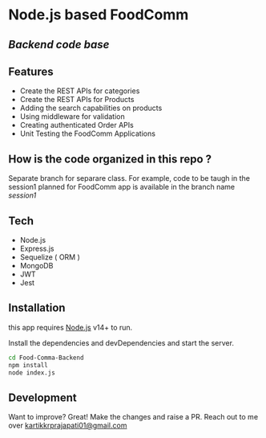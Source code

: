 # Node.js based FoodComm
## _Backend code base_

## Features
* Create the REST APIs for categories
* Create the REST APIs for Products
* Adding the search capabilities on products
* Using middleware for validation
* Creating authenticated Order APIs
* Unit Testing the FoodComm Applications

## How is the code organized in this repo ?
Separate branch for separare class. For example, code to be taugh in the session1 planned for FoodComm app
is available in the branch name _session1_


## Tech
- Node.js
- Express.js
- Sequelize ( ORM )
- MongoDB
- JWT
- Jest

## Installation

this app requires [Node.js](https://nodejs.org/) v14+ to run.

Install the dependencies and devDependencies and start the server.

```sh
cd Food-Comma-Backend
npm install
node index.js
```

## Development

Want to improve? Great!
Make the changes and raise a PR. Reach out to me over kartikkrprajapati01@gmail.com

